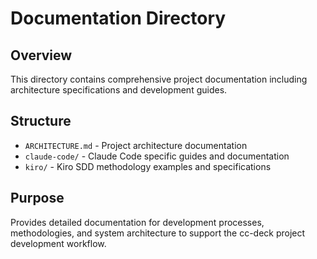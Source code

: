 # Documentation Directory

## Overview
This directory contains comprehensive project documentation including architecture specifications and development guides.

## Structure
- `ARCHITECTURE.md` - Project architecture documentation
- `claude-code/` - Claude Code specific guides and documentation
- `kiro/` - Kiro SDD methodology examples and specifications

## Purpose
Provides detailed documentation for development processes, methodologies, and system architecture to support the cc-deck project development workflow.